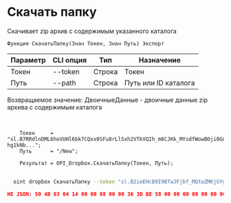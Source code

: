 ﻿---
sidebar_position: 12
---

# Скачать папку
 Скачивает zip архив с содержимым указанного каталога



`Функция СкачатьПапку(Знач Токен, Знач Путь) Экспорт`

  | Параметр | CLI опция | Тип | Назначение |
  |-|-|-|-|
  | Токен | --token | Строка | Токен |
  | Путь | --path | Строка | Путь или ID каталога |

  
  Возвращаемое значение:   ДвоичныеДанные - двоичные данные zip архива с содержимым каталога

<br/>




```bsl title="Пример кода"
    Токен     = "sl.B7RRdlnDML6hoVUHl6bk7CQxx0SFu8rLlSxh2VTkVQIh_m6CJKk_MYsdfWowBOji0Gn-hg1kNb...";
    Путь      = "/New";

    Результат = OPI_Dropbox.СкачатьПапку(Токен, Путь);
```



```sh title="Пример команды CLI"
    
  oint dropbox СкачатьПапку --token "sl.B2ieEHcB9I9BTwJFjbf_MQtoZMKjGYgkpBqzQkvBfuSz41Qpy5r3d7a4ax22I5ILWhd9KLbN5L..." --path %path%

```

```json title="Результат"
НЕ JSON: 50 4B 03 04 14 00 00 08 00 00 36 3D BE 58 00 00 00 00 00 00 00 00 00 00 00 00 04 00 09 00 4E 65 77 2F 55 54 05 00 01 B9 2D 58 66 50 4B 03 04 14 00 08 08 00 00 4F 87 AF 58 00 00 00 00 00 00 00…
```
